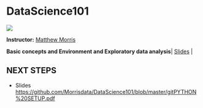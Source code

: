 # DataScience101

![](https://ga-core.s3.amazonaws.com/production/uploads/program/default_image/1560/thumb_data_science.jpg)


<b/>Instructor:</b> <a href="https://www.linkedin.com/in/matthew-morris-4a58b72b/">Matthew Morris</a>

<!-- **Note:** Prior to the first day of class complete the 10-15 hours of pre-work in order to be properly prepared for class [(prework)](https://gist.github.com/kevinmcalear/9e5625d5eac58fe35de8#account) -->

**Basic concepts and Environment and Exploratory data analysis**|
[Slides](https://github.com/Morrisdata/DataScience101/blob/master/gitPYTHON%20SETUP.pdf) | 

## NEXT STEPS



* Slides https://github.com/Morrisdata/DataScience101/blob/master/gitPYTHON%20SETUP.pdf
